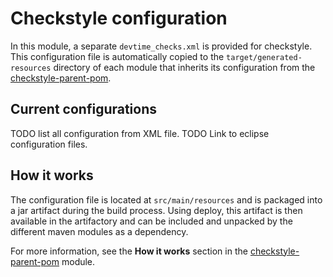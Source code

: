 # Checkstyle configuration

In this module, a separate `devtime_checks.xml` is provided for checkstyle. This configuration file is automatically 
copied to the `target/generated-resources` directory of each module that inherits its configuration from the 
<a class="none" href="http://dev-time.de/javadoc/checkstyle-parent-pom/index.html">checkstyle-parent-pom</a>.

## Current configurations

TODO list all configuration from XML file.
TODO Link to eclipse configuration files.

## How it works

The configuration file is located at `src/main/resources` and is packaged into a jar artifact during the build 
process. Using deploy, this artifact is then available in the artifactory and can be included and unpacked by the 
different maven modules as a dependency.

For more information, see the **How it works** section in the <a class="none" href="http://dev-time.de/javadoc/checkstyle-parent-pom/index.html">checkstyle-parent-pom</a> module.

